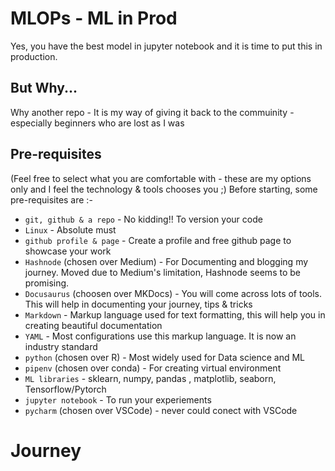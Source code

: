 # MLOPs - ML in Prod


Yes, you have the best model in jupyter notebook and it is time to put this in production.


## But Why... 
Why another repo - It is my way of giving it back to the commuinity - especially beginners who are lost as I was 

## Pre-requisites
(Feel free to select what you are comfortable with - these are my options only and I feel the technology & tools chooses you ;)
Before starting, some pre-requisites are :-

-  `git, github & a repo` - No kidding!! To version your code
-  `Linux` - Absolute must 
-  `github profile & page` - Create a profile and free github page to showcase your work
-  `Hashnode` (chosen over Medium) - For Documenting and blogging my journey. Moved due to Medium's limitation, Hashnode seems to be promising.
-  `Docusaurus` (choosen over MKDocs) - You will come across lots of tools. This will help in documenting your journey, tips & tricks
-  `Markdown` - Markup language used for text formatting, this will help you in creating beautiful documentation 
-  `YAML` - Most configurations use this markup language. It is now an industry standard
-  `python` (chosen over R) - Most widely used for Data science and ML
-  `pipenv` (chosen over conda) - For creating virtual environment 
-  `ML libraries` - sklearn, numpy, pandas , matplotlib, seaborn, Tensorflow/Pytorch
-  `jupyter notebook` - To run your experiements
-  `pycharm` (chosen over VSCode) - never could conect with VSCode 


# Journey


